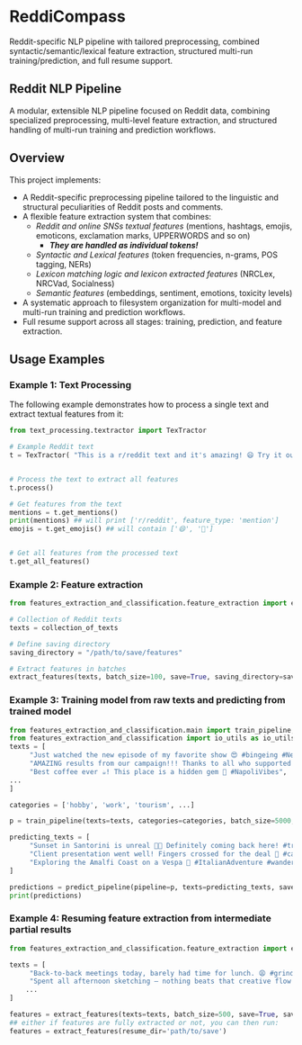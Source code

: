 # ReddiCompass
Reddit-specific NLP pipeline with tailored preprocessing, combined syntactic/semantic/lexical feature extraction, structured multi-run training/prediction, and full resume support.

## Reddit NLP Pipeline

A modular, extensible NLP pipeline focused on Reddit data, combining specialized preprocessing, multi-level feature extraction, and structured handling of multi-run training and prediction workflows.

## Overview

This project implements:

- A Reddit-specific preprocessing pipeline tailored to the linguistic and structural peculiarities of Reddit posts and comments.
- A flexible feature extraction system that combines:
  - *Reddit and online SNSs textual features* (mentions, hashtags, emojis, emoticons, exclamation marks, UPPERWORDS and so on)
    - ***They are handled as individual tokens!***
  - *Syntactic and Lexical features* (token frequencies, n-grams, POS tagging, NERs)
  - *Lexicon matching logic and lexicon extracted features* (NRCLex, NRCVad, Socialness)
  - *Semantic features* (embeddings, sentiment, emotions, toxicity levels)
- A systematic approach to filesystem organization for multi-model and multi-run training and prediction workflows.
- Full resume support across all stages: training, prediction, and feature extraction.

## Usage Examples

### Example 1: Text Processing

The following example demonstrates how to process a single text and extract textual features from it:

```python
from text_processing.textractor import TexTractor

# Example Reddit text
t = TexTractor( "This is a r/reddit text and it's amazing! 😄 Try it out 🚀 #reddit www.reddit.com")


# Process the text to extract all features
t.process()

# Get features from the text
mentions = t.get_mentions()
print(mentions) ## will print ['r/reddit', feature_type: 'mention']
emojis = t.get_emojis() ## will contain ['😄', '🚀']


# Get all features from the processed text
t.get_all_features()
```
### Example 2: Feature extraction

```python
from features_extraction_and_classification.feature_extraction import extract_features

# Collection of Reddit texts
texts = collection_of_texts

# Define saving directory
saving_directory = "/path/to/save/features"

# Extract features in batches
extract_features(texts, batch_size=100, save=True, saving_directory=saving_directory) #will store features in a .parquet file and input texts in a separate .parquet file
```

### Example 3: Training model from raw texts and predicting from trained model

```python
from features_extraction_and_classification.main import train_pipeline, predict_pipeline
from features_extraction_and_classification import io_utils as io_utils
texts = [
     "Just watched the new episode of my favorite show 😍 #bingeing #Netflix",
     "AMAZING results from our campaign!!! Thanks to all who supported 💪 #TeamWork",
     "Best coffee ever ☕! This place is a hidden gem 💎 #NapoliVibes",
...
]

categories = ['hobby', 'work', 'tourism', ...]

p = train_pipeline(texts=texts, categories=categories, batch_size=5000, saving_directory=io_utils.DEFAULT_MODELS_PATH.joinpath('new_model'))

predicting_texts = [
     "Sunset in Santorini is unreal 🌅💕 Definitely coming back here! #travel #Greece",
     "Client presentation went well! Fingers crossed for the deal 🤞 #careergoals",           
     "Exploring the Amalfi Coast on a Vespa 🛵 #ItalianAdventure #wanderlust",               
]

predictions = predict_pipeline(pipeline=p, texts=predicting_texts, save=False) #PREDICTIONS FROM ALREADY TRAINED MODEL
print(predictions)
```

### Example 4: Resuming feature extraction from intermediate partial results

```python
from features_extraction_and_classification.feature_extraction import extract_features

texts = [
     "Back-to-back meetings today, barely had time for lunch. 😩 #grindmode"                 
     "Spent all afternoon sketching — nothing beats that creative flow #artlife",
    ...
]

features = extract_features(texts=texts, batch_size=500, save=True, saving_directory = 'path/to/save') ##NEED TO SET SAVE=True for future resumes
## either if features are fully extracted or not, you can then run:
features = extract_features(resume_dir='path/to/save')

```

